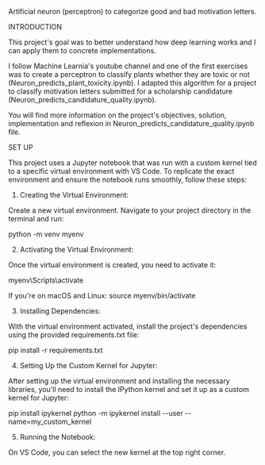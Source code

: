 Artificial neuron (perceptron) to categorize good and bad motivation letters.

INTRODUCTION

This project's goal was to better understand how deep learning works and I can apply them to concrete implementations.

I follow Machine Learnia's youtube channel and one of the first exercises was to create a perceptron to classify plants whether they are toxic or not (Neuron_predicts_plant_toxicity.ipynb).
I adapted this algorithm for a project to classify motivation letters submitted for a scholarship candidature (Neuron_predicts_candidature_quality.ipynb).

You will find more information on the project's objectives, solution, implementation and reflexion in Neuron_predicts_candidature_quality.ipynb file.

SET UP

This project uses a Jupyter notebook that was run with a custom kernel tied to a specific virtual environment with VS Code. To replicate the exact environment and ensure the notebook runs smoothly, follow these steps:

1. Creating the Virtual Environment:

Create a new virtual environment. Navigate to your project directory in the terminal and run:

python -m venv myenv

2. Activating the Virtual Environment:

Once the virtual environment is created, you need to activate it:

myenv\Scripts\activate

If you're on macOS and Linux:
source myenv/bin/activate

3. Installing Dependencies:

With the virtual environment activated, install the project's dependencies using the provided requirements.txt file:

pip install -r requirements.txt

4. Setting Up the Custom Kernel for Jupyter:

After setting up the virtual environment and installing the necessary libraries, you'll need to install the IPython kernel and set it up as a custom kernel for Jupyter:

pip install ipykernel
python -m ipykernel install --user --name=my_custom_kernel

5. Running the Notebook:

On VS Code, you can select the new kernel at the top right corner. 

 
